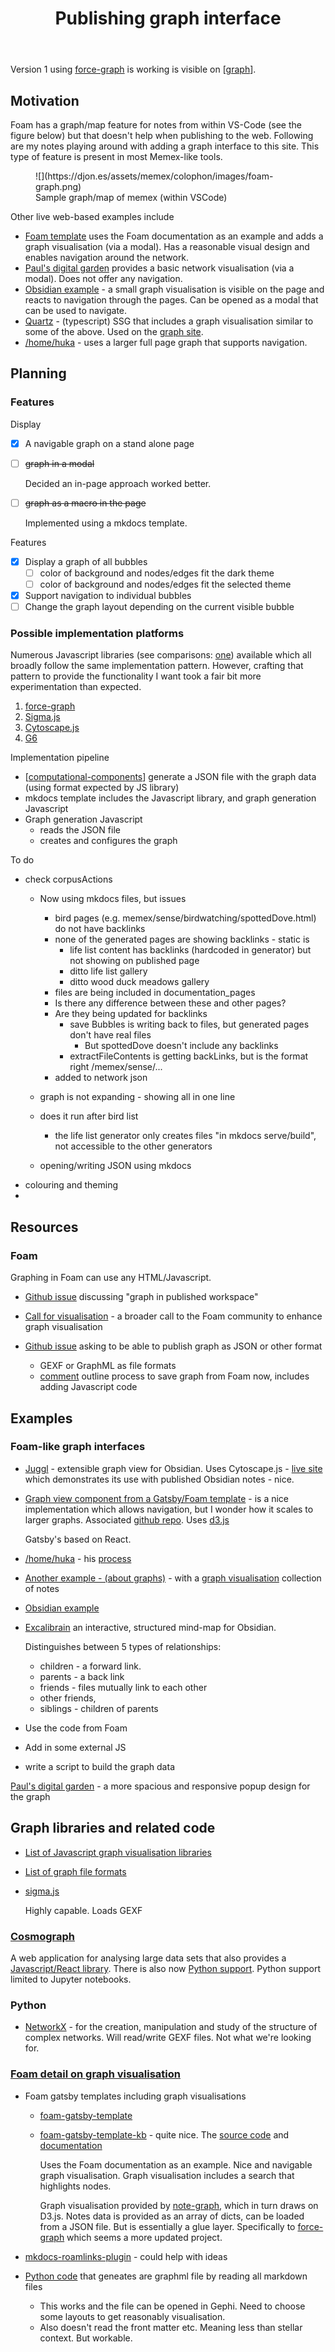 ﻿---
tags:
- colophon
- about
title: Publishing graph interface
type: note
---

Version 1 using [force-graph](https://github.com/vasturiano/force-graph) is working is visible on  [[graph]].

## Motivation

Foam has a graph/map feature for notes from within VS-Code (see the figure below) but that doesn't help when publishing to the web. Following are my notes playing around with adding a graph interface to this site. This type of feature is present in most Memex-like tools.

<figure markdown>
![](https://djon.es/assets/memex/colophon/images/foam-graph.png)
<figcaption>Sample graph/map of memex (within VSCode)</figcaption>
</figure>

Other live web-based examples include

- [Foam template](https://foam-template-gatsby-kb-hikerpig.vercel.app) uses the Foam documentation as an example and adds a graph visualisation (via a modal). Has a reasonable visual design and enables navigation around the network.
- [Paul's digital garden](https://garden.paulderaaij.nl/) provides a basic network visualisation (via a modal). Does not offer any navigation.
- [Obsidian example](https://notes.nicolevanderhoeven.com/obsidian-playbook/Using+Obsidian/01+First+steps+with+Obsidian/Obsidian) - a small graph visualisation is visible on the page and reacts to navigation through the pages. Can be opened as a modal that can be used to navigate.
- [Quartz](https://quartz.jzhao.xyz) - (typescript) SSG that includes a graph visualisation similar to some of the above. Used on the [graph site](https://graph.stereobooster.com).
- [/home/huka](https://hukacode.github.io) - uses a larger full page graph that supports navigation.

## Planning

### Features

Display 

- [x] A navigable graph on a stand alone page
- [ ] ~~graph in a modal~~

    Decided an in-page approach worked better.

- [ ] ~~graph as a macro in the page~~

    Implemented using a mkdocs template.

Features

- [x] Display a graph of all bubbles
  - [ ] color of background and nodes/edges fit the dark theme
  - [ ] color of background and nodes/edges fit the selected theme
- [x] Support navigation to individual bubbles
- [ ] Change the graph layout depending on the current visible bubble

### Possible implementation platforms

Numerous Javascript libraries (see comparisons: [one](https://www.cylynx.io/blog/a-comparison-of-javascript-graph-network-visualisation-libraries/)) available which all broadly follow the same implementation pattern. However, crafting that pattern to provide the functionality I want took a fair bit more experimentation than expected.

1. [force-graph](https://vasturiano.github.io/force-graph/)
2. [Sigma.js](https://www.sigmajs.org/)
3. [Cytoscape.js](https://js.cytoscape.org/)
4. [G6](https://g6.antv.antgroup.com/en/manual/introduction)

Implementation pipeline

- [[computational-components]] generate a JSON file with the graph data (using format expected by JS library)
- mkdocs template includes the Javascript library, and graph generation Javascript
- Graph generation Javascript 
  - reads the JSON file 
  - creates and configures the graph

To do
 
- check corpusActions
  - Now using mkdocs files, but issues
    - bird pages (e.g. memex/sense/birdwatching/spottedDove.html) do not have backlinks
    - none of the generated pages are showing backlinks - static is
      - life list content has backlinks (hardcoded in generator) but not showing on published page
      - ditto life list gallery
      - ditto wood duck meadows gallery
    - files are being included in documentation_pages
    - Is there any difference between these and other pages?
    - Are they being updated for backlinks
      - save Bubbles is writing back to files, but generated pages don't have real files
        - But spottedDove doesn't include any backlinks
      - extractFileContents is getting backLinks, but is the format right /memex/sense/...
    - added to network json

  - graph is not expanding - showing all in one line

  - does it run after bird list
    - the life list generator only creates files "in mkdocs serve/build", not accessible to the other generators
  - opening/writing JSON using mkdocs
- colouring and theming
- 

## Resources

### Foam

Graphing in Foam can use any HTML/Javascript.

- [Github issue](https://github.com/foambubble/foam/issues/58) discussing "graph in published workspace"
- [Call for visualisation](https://github.com/foambubble/call-for-visualization) - a broader call to the Foam community to enhance graph visualisation
- [Github issue](https://github.com/foambubble/foam/issues/654) asking to be able to publish graph as JSON or other format

    - GEXF or GraphML as file formats
    - [comment](https://github.com/foambubble/foam/issues/654#issuecomment-1255619795) outline process to save graph from Foam now, includes adding Javascript code

## Examples

### Foam-like graph interfaces

- [Juggl](https://github.com/HEmile/juggl) - extensible graph view for Obsidian. Uses Cytoscape.js - [live site](https://juggl.io) which demonstrates its use with published Obsidian notes - nice.

- [Graph view component from a Gatsby/Foam template](https://github.com/theowenyoung/gatsby-theme-primer-wiki/blob/main/theme/src/components/graph-view.js) - is a nice implementation which allows navigation, but I wonder how it scales to larger graphs. Associated [github repo](https://github.com/mathieudutour/gatsby-digital-garden/tree/master). Uses [d3.js](https://github.com/mathieudutour/gatsby-digital-garden/blob/master/packages/gatsby-theme-garden/src/components/graph-visualisation.js)

  Gatsby's based on React.

- [/home/huka](https://hukacode.github.io/graph/) - his [process](https://discord.com/channels/729975036148056075/735778843151040512/850931487187402793)

- [Another example - (about graphs)](https://graph.stereobooster.com) - with a [graph visualisation](https://graph.stereobooster.com/notes/Visualisation) collection of notes

- [Obsidian example](https://notes.nicolevanderhoeven.com/obsidian-playbook/Using+Obsidian/01+First+steps+with+Obsidian/Obsidian)

- [Excalibrain](https://github.com/zsviczian/excalibrain) an interactive, structured mind-map for Obsidian.

  Distinguishes between 5 types of relationships: 
  
  - children - a forward link.
  - parents  - a back link
  - friends - files mutually link to each other
  - other friends, 
  - siblings - children of parents

- Use the code from Foam
- Add in some external JS
- write a script to build the graph data

[Paul's digital garden](https://garden.paulderaaij.nl/) - a more spacious and responsive popup design for the graph

## Graph libraries and related code

- [List of Javascript graph visualisation libraries](https://elise-deux.medium.com/the-list-of-graph-visualization-libraries-7a7b89aab6a6)
- [List of graph file formats](https://graph.stereobooster.com/notes/File-formats)
- [sigma.js](https://www.sigmajs.org)

  Highly capable. Loads GEXF

### [Cosmograph](https://cosmograph.app/#library)

A web application for analysing large data sets that also provides a [Javascript/React library](https://cosmograph.app/docs/cosmograph/Cosmograph%20JavaScript/Get%20Started). There is also now [Python support](https://cosmograph.app/docs/cosmograph/Cosmograph%20Python/get-started-widget/). Python support limited to Jupyter notebooks.

### Python

- [NetworkX](https://networkx.org/documentation/stable/index.html) - for the creation, manipulation and study of the structure of complex networks. Will read/write GEXF files. Not what we're looking for.

### [Foam detail on graph visualisation](https://foambubble.github.io/foam/user/features/graph-visualization.html)

- Foam gatsby templates including graph visualisations
  - [foam-gatsby-template](https://github.com/mathieudutour/foam-gatsby-template)
  - [foam-gatsby-template-kb](https://github.com/hikerpig/foam-template-gatsby-kb) - quite nice. The [source code](https://github.com/hikerpig/gatsby-project-kb/tree/master) and [documentation](https://gatsby-project-kb.vercel.app)

       Uses the Foam documentation as an example. Nice and navigable graph visualisation. Graph visualisation includes a search that highlights nodes.

       Graph visualisation provided by [note-graph](https://github.com/hikerpig/note-graph), which in turn draws on D3.js. Notes data is provided as an array of dicts, can be loaded from a JSON file. But is essentially a glue layer. Specifically to [force-graph](https://github.com/vasturiano/force-graph) which seems a more updated project.

- [mkdocs-roamlinks-plugin](https://github.com/Jackiexiao/mkdocs-roamlinks-plugin) - could help with ideas

- [Python code](https://github.com/foambubble/foam/issues/1351#issuecomment-2206544442) that geneates are graphml file by reading all markdown files

    - This works and the file can be opened in Gephi. Need to choose some layouts to get reasonably visualisation.
    - Also doesn't read the front matter etc. Meaning less than stellar context. But workable.



[//begin]: # "Autogenerated link references for markdown compatibility"
[graph]: graph "Memex network graph"
[computational-components]: computational-components "Computational components"
[//end]: # "Autogenerated link references"